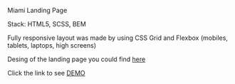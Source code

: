 Miami Landing Page

Stack: HTML5, SCSS, BEM

Fully responsive layout was made by using CSS Grid and Flexbox (mobiles, tablets, laptops, high screens)

Desing of the landing page you could find [here](https://www.figma.com/file/nHz8bflIwJaWP3P99vKTH5/miami_home_new?node-id=0%3A1)

Click the link to see [DEMO](https://krulykovskyi.github.io/Miami-LP/)
